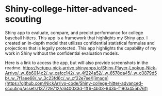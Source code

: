 # Shiny-college-hitter-advanced-scouting
Shiny app to evaluate, compare, and predict performance for college baseball hitters.
This app is a framework that highlights my Shiny app. I created an in-depth model that utilizes confidential statistical formulas and projections that is legally protected.
This app highlights the capability of my work in Shiny without the confidential evaluation models.

Here is a link to access the app, but will also provide screenshots in the readme. https://vctupu-nick-arrivo.shinyapps.io/Shiny-Player-Lookup-Nick-Arrivo/_w_6b6014c2/_w_cafcc142/_w_4f224a52/_w_6578da45/_w_c0879d5b/_w_7f1aee68/_w_3c23fd6c/_w_cf32e7ee/![image](https://github.com/NickArrivo-code/Shiny-college-hitter-advanced-scouting/assets/137729712/c640033d-1ff6-4b03-943b-f190a455b76f)


